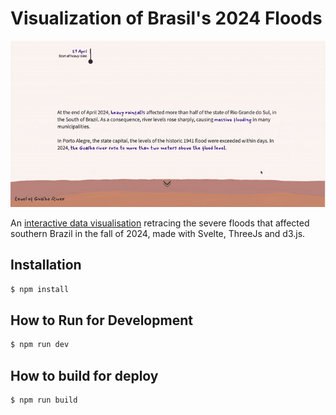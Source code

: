 # Visualization of Brasil's 2024 Floods

![Project preview](./src/assets/viz-enchentes-2024-preview.gif)

An [interactive data visualisation](https://floreperche.github.io/viz-enchentes-2024/) retracing the severe floods that affected southern Brazil in the fall of 2024, made with Svelte, ThreeJs and d3.js.

## Installation

```bash
$ npm install
```

## How to Run for Development

```bash
$ npm run dev
```

## How to build for deploy

```bash
$ npm run build
```
